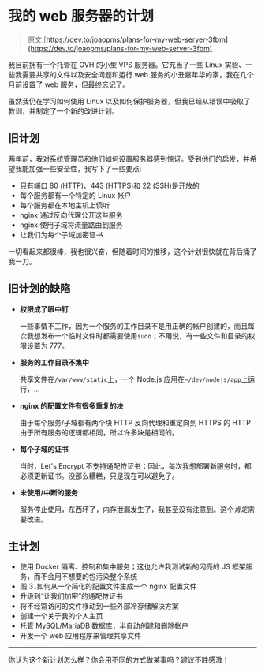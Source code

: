 # 我的 web 服务器的计划

> 原文:[https://dev.to/joaopms/plans-for-my-web-server-3fbm](https://dev.to/joaopms/plans-for-my-web-server-3fbm)

我目前拥有一个托管在 OVH 的小型 VPS 服务器。它充当了一些 Linux 实验、一些我需要共享的文件以及安全问题和运行 web 服务的小丑嘉年华的家，我在几个月前设置了 web 服务，但最终忘记了。

虽然我仍在学习如何使用 Linux 以及如何保护服务器，但我已经从错误中吸取了教训，并制定了一个新的改进计划。

## [](#the-old-plan)旧计划

两年前，我对系统管理员和他们如何设置服务器感到惊讶。受到他们的启发，并希望我能加强一些安全性，我写下了一些要点:

*   只有端口 80 (HTTP)、443 (HTTPS)和 22 (SSH)是开放的
*   每个服务都有一个特定的 Linux 帐户
*   每个服务都在本地主机上侦听
*   nginx 通过反向代理公开这些服务
*   nginx 使用子域将流量路由到服务
*   让我们为每个子域加密证书

一切看起来都很棒，我也很兴奋，但随着时间的推移，这个计划很快就在背后捅了我一刀。

## [](#old-plan-flaws)旧计划的缺陷

*   **权限成了眼中钉**

    一些事情不工作，因为一个服务的工作目录不是用正确的帐户创建的，而且每次我想发布一个临时文件时都需要使用`sudo`；不用说，有一些文件和目录的权限设置为 777。

*   **服务的工作目录不集中**

    共享文件在`/var/www/static`上，一个 Node.js 应用在`~/dev/nodejs/app`上运行，...

*   **nginx 的配置文件有很多重复的块**

    由于每个服务/子域都有两个块 HTTP 反向代理和重定向到 HTTPS 的 HTTP 由于所有服务的逻辑都相同，所以许多块是相同的。

*   **每个子域的证书**

    当时，Let's Encrypt 不支持通配符证书；因此，每次我想部署新服务时，都必须更新证书。没那么糟糕，只是现在可以避免了。

*   **未使用/中断的服务**

    服务停止使用，东西坏了，内存泄漏发生了，我甚至没有注意到。这个*肯定*需要改进。

## [](#the-master-plan)主计划

*   使用 Docker 隔离、控制和集中服务；这也允许我测试新的闪亮的 JS 框架服务，而不会用不想要的包污染整个系统
*   图 3 .如何从一个简化的配置文件生成一个 nginx 配置文件
*   升级到“让我们加密”的通配符证书
*   将不经常访问的文件移动到一些外部冷存储解决方案
*   创建一个关于我的个人主页
*   托管 MySQL/MariaDB 数据库，半自动创建和删除帐户
*   开发一个 web 应用程序来管理共享文件

* * *

你认为这个新计划怎么样？你会用不同的方式做某事吗？建议不胜感激！